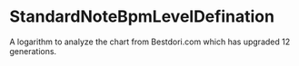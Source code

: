 # StandardNoteBpmLevelDefination
A logarithm to analyze the chart from Bestdori.com which has upgraded 12 generations.
